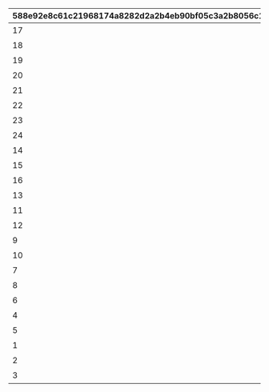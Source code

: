 |588e92e8c61c21968174a8282d2a2b4eb90bf05c3a2b8056c160b38dadf5a9a5|9dee38fdf48f5249e3d1ce44dec877f639b5b35ccde1cdbae15dd00c0a857738|9de89fd8c25a69dfe97a34efbae896575abce859f505c946889c737cc16692ad|94b20db7596f1e4a3a951775a295e2f85d006d16e944ce1d1fac09efeb87d24c|beccbc195595e6c31857c3722214462a2cb1364adeceaf40e40f0e6e7908b794|
| --- | --- | --- | --- | --- |
|17|2019-05-17 15:00:00||1|ピンク|
|18|2019-05-17 15:00:00||2|レッド|
|19|2019-05-17 15:00:00||3|イエロー|
|20|2019-05-17 15:00:00||4|グリーン|
|21|2019-05-17 15:00:00||5|ライトブルー|
|22|2019-05-17 15:00:00||6|ブルー|
|23|2019-05-17 15:00:00||7|パープル|
|24|2019-05-17 15:00:00||8|グレー|
|14|2019-06-30 12:00:00||9|サマービーチの朝日|
|15|2019-06-30 12:00:00||10|サマービーチの夕日|
|16|2019-06-30 12:00:00||11|サマービーチの星空|
|13|2019-08-08 18:00:00||12|海中の背景|
|11|2019-10-02 12:00:00||13|ハロウィンの昼|
|12|2019-10-02 12:00:00||14|ハロウィンの夜|
|9|2019-10-15 12:00:00||15|きのこと秋の渓谷|
|10|2019-10-15 12:00:00||16|きのこと小川|
|7|2019-12-11 12:00:00||17|クリスマスの昼|
|8|2019-12-11 12:00:00||18|クリスマスの夜|
|6|2019-12-30 15:00:00||19|初日の出|
|4|2020-05-31 12:00:00||20|不思議の国のお城|
|5|2020-05-31 12:00:00||21|不思議の国の平原|
|1|2020-06-30 12:00:00||22|天の川|
|2|2020-06-30 12:00:00||23|願い竹の村の昼|
|3|2020-06-30 12:00:00||24|願い竹の村の夜|